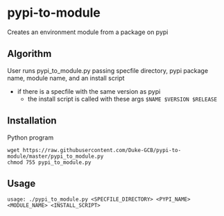 # pypi-to-module
Creates an environment module from a package on pypi

## Algorithm
User runs pypi_to_module.py passing specfile directory, pypi package name, module name, and an install script
- if there is a specfile with the same version as pypi
  - the install script is called with these args `$NAME $VERSION $RELEASE`



## Installation
Python program
```
wget https://raw.githubusercontent.com/Duke-GCB/pypi-to-module/master/pypi_to_module.py
chmod 755 pypi_to_module.py
```




## Usage
```
usage: ./pypi_to_module.py <SPECFILE_DIRECTORY> <PYPI_NAME> <MODULE_NAME> <INSTALL_SCRIPT>
```

